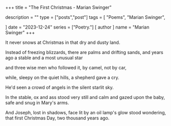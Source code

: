 +++
title = "The First Christmas - Marian Swinger"

description = ""
type = ["posts","post"]
tags = [
    "Poems",
    "Marian Swinger",
    
]
date = "2023-12-24"
series = ["Poetry."]
[ author ]
  name = "Marian Swinger"
+++

It never snows at Christmas in that dry and dusty land.

Instead of freezing blizzards, there are palms and drifting sands,
and years ago a stable and a most unusual star

and three wise men who followed it, by camel, not by car,

while, sleepy on the quiet hills, a shepherd gave a cry.

He'd seen a crowd of angels in the silent starlit sky.

In the stable, ox and ass stood very still and calm
and gazed upon the baby, safe and snug in Mary's arms.

And Joseph, lost in shadows, face lit by an oil lamp's glow
stood wondering, that first Christmas Day, two thousand years ago.
